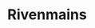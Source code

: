 ---
title: Rivenmains
crosslinks:
- youtubefactsbot
- leagueoflegends
- youtubot
- u_imguralbumbot
- summonerschool
- alotabot
- anti_gif_bot
- gangplankmains
- YasuoMains
- MassdropBot
- sufficiencybot
- tmsbmeta
- livven
- vaynemains
- osugame
- DrMundoMains
- Trundlemains
- TwitchMains
- Rengarmains
- novamemes
---